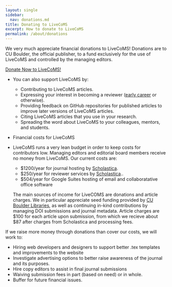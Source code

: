 ```yaml
---
layout: single
sidebar:
  nav: donations.md
title: Donating to LiveCoMS 
excerpt: How to donate to LiveCoMS
permalink: /about/donations
---
```


We very much appreciate financial donations to LiveCoMS! Donations are
  to CU Boulder, the official publisher, to a fund exclusively for the
  use of LiveCoMS and controlled by the managing editors.

  <p><a href="https://giving.cu.edu/fund/living-journal-computational-molecular-science-support-fund" class="btn ">Donate Now to LiveCoMS!</a></p>

* You can also support LiveCoMS by:
  * Contributing to LiveCoMS articles.
  * Expressing your interest in becoming a reviewer ([early career](/about/earlycareer) or otherwise).
  * Providing feedback on GitHub repositories for published articles to improve later versions of LiveCoMS articles.
  * Citing LiveCoMS articles that you use in your research.
  * Spreading the word about LiveCoMS to your colleagues, mentors, and students.

* Financial costs for LiveCoMS

* LiveCoMS runs a very lean budget in order to keep costs for
  contributors low.  Managing editors and editorial board members
  receive no money from LiveCoMS.  Our current costs are:

  * $1200/year for journal hosting by [Scholastica](http://www.scholasticahq.com).
  * $250/year for reviewer services by [Scholastica](http://www.scholasticahq.com)..
  * $504/year for Google Suites hosting of email and collaboratative office software

  The main sources of income for LiveCOMS are donations and article
  charges. We in particular appreciate seed funding provided by [CU
  Boulder Libraries](https://www.colorado.edu/libraries/), as well as continuing in-kind contributions by
  managing DOI submissions and journal metadata. Article charges are
  $100 for each article upon submission, from which we recieve about
  $87 after charges from Scholastica and processing fees.

If we raise more money through donations than cover our costs, we will work to:
  * Hiring web developers and designers to support better .tex templates and improvements to the website
  * Investigate advertising options to better raise awareness of the journal and its purposes. 
  * Hire copy editors to assist in final journal submissions
  * Waiving submission fees in part (based on need) or in whole.
  * Buffer for future financial issues.
  


